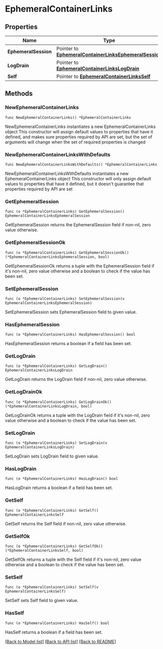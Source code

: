 # EphemeralContainerLinks

## Properties

Name | Type | Description | Notes
------------ | ------------- | ------------- | -------------
**EphemeralSession** | Pointer to [**EphemeralContainerLinksEphemeralSession**](EphemeralContainerLinksEphemeralSession.md) |  | [optional] 
**LogDrain** | Pointer to [**EphemeralContainerLinksLogDrain**](EphemeralContainerLinksLogDrain.md) |  | [optional] 
**Self** | Pointer to [**EphemeralContainerLinksSelf**](EphemeralContainerLinksSelf.md) |  | [optional] 

## Methods

### NewEphemeralContainerLinks

`func NewEphemeralContainerLinks() *EphemeralContainerLinks`

NewEphemeralContainerLinks instantiates a new EphemeralContainerLinks object
This constructor will assign default values to properties that have it defined,
and makes sure properties required by API are set, but the set of arguments
will change when the set of required properties is changed

### NewEphemeralContainerLinksWithDefaults

`func NewEphemeralContainerLinksWithDefaults() *EphemeralContainerLinks`

NewEphemeralContainerLinksWithDefaults instantiates a new EphemeralContainerLinks object
This constructor will only assign default values to properties that have it defined,
but it doesn't guarantee that properties required by API are set

### GetEphemeralSession

`func (o *EphemeralContainerLinks) GetEphemeralSession() EphemeralContainerLinksEphemeralSession`

GetEphemeralSession returns the EphemeralSession field if non-nil, zero value otherwise.

### GetEphemeralSessionOk

`func (o *EphemeralContainerLinks) GetEphemeralSessionOk() (*EphemeralContainerLinksEphemeralSession, bool)`

GetEphemeralSessionOk returns a tuple with the EphemeralSession field if it's non-nil, zero value otherwise
and a boolean to check if the value has been set.

### SetEphemeralSession

`func (o *EphemeralContainerLinks) SetEphemeralSession(v EphemeralContainerLinksEphemeralSession)`

SetEphemeralSession sets EphemeralSession field to given value.

### HasEphemeralSession

`func (o *EphemeralContainerLinks) HasEphemeralSession() bool`

HasEphemeralSession returns a boolean if a field has been set.

### GetLogDrain

`func (o *EphemeralContainerLinks) GetLogDrain() EphemeralContainerLinksLogDrain`

GetLogDrain returns the LogDrain field if non-nil, zero value otherwise.

### GetLogDrainOk

`func (o *EphemeralContainerLinks) GetLogDrainOk() (*EphemeralContainerLinksLogDrain, bool)`

GetLogDrainOk returns a tuple with the LogDrain field if it's non-nil, zero value otherwise
and a boolean to check if the value has been set.

### SetLogDrain

`func (o *EphemeralContainerLinks) SetLogDrain(v EphemeralContainerLinksLogDrain)`

SetLogDrain sets LogDrain field to given value.

### HasLogDrain

`func (o *EphemeralContainerLinks) HasLogDrain() bool`

HasLogDrain returns a boolean if a field has been set.

### GetSelf

`func (o *EphemeralContainerLinks) GetSelf() EphemeralContainerLinksSelf`

GetSelf returns the Self field if non-nil, zero value otherwise.

### GetSelfOk

`func (o *EphemeralContainerLinks) GetSelfOk() (*EphemeralContainerLinksSelf, bool)`

GetSelfOk returns a tuple with the Self field if it's non-nil, zero value otherwise
and a boolean to check if the value has been set.

### SetSelf

`func (o *EphemeralContainerLinks) SetSelf(v EphemeralContainerLinksSelf)`

SetSelf sets Self field to given value.

### HasSelf

`func (o *EphemeralContainerLinks) HasSelf() bool`

HasSelf returns a boolean if a field has been set.


[[Back to Model list]](../README.md#documentation-for-models) [[Back to API list]](../README.md#documentation-for-api-endpoints) [[Back to README]](../README.md)


